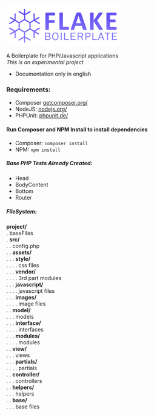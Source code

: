 ![Flake Boilerplate](https://github.com/leaofelipe/flake-boilerplate/blob/master/doc/images/flake-boilerplate.png "Flake Boilerplate")
 
A Boilerplate for PHP/Javascript applications  
*This is an experimental project*  

- Documentation only in english   

### Requirements:
- Composer [getcomposer.org/](https://getcomposer.org/)  
- NodeJS: [nodejs.org/](https://nodejs.org/en/)  
- PHPUnit: [phpunit.de/](https://phpunit.de/)

#### Run Composer and NPM Install to install dependencies
- Composer: `composer install`  
- NPM: `npm install`   

##### Base PHP Tests Already Created:
- Head  
- BodyContent  
- Bottom  
- Router

##### FileSystem:  
**project/**  
.    baseFiles  
.    **src/**  
.    .    config.php  
.    .    **assets/**  
.    .     .   **style/**  
.    .     .   .    css files  
.    .     .   **vendor/**  
.    .     .   .    3rd part modules  
.    .     .   **javascript/**  
.    .     .   .    javascript files  
.    .     .   **images/**  
.    .     .   .    image files   
.    .    **model/**  
.    .     .   models  
.    .     .   **interface/**  
.    .     .   .    interfaces  
.    .     .   **modules/**  
.    .     .   .    modules  
.    .    **view/**  
.    .     .   views  
.    .     .   **partials/**  
.    .     .   .    partials  
.    .    **controller/**  
.    .     .  controllers  
.    .    **helpers/**  
.    .     .   helpers  
.    .    **base/**  
.    .     .   base files

